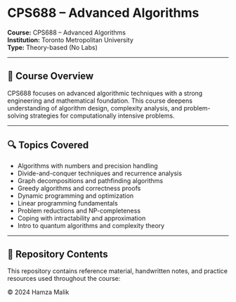 # CPS688 – Advanced Algorithms

**Course:** CPS688 – Advanced Algorithms  
**Institution:** Toronto Metropolitan University   
**Type:** Theory-based (No Labs)  

---

## 📘 Course Overview

CPS688 focuses on advanced algorithmic techniques with a strong engineering and mathematical foundation. This course deepens understanding of algorithm design, complexity analysis, and problem-solving strategies for computationally intensive problems.

---

## 🔍 Topics Covered

- Algorithms with numbers and precision handling  
- Divide-and-conquer techniques and recurrence analysis  
- Graph decompositions and pathfinding algorithms  
- Greedy algorithms and correctness proofs  
- Dynamic programming and optimization  
- Linear programming fundamentals  
- Problem reductions and NP-completeness  
- Coping with intractability and approximation  
- Intro to quantum algorithms and complexity theory  

---

## 📁 Repository Contents

This repository contains reference material, handwritten notes, and practice resources used throughout the course:

© 2024 Hamza Malik
